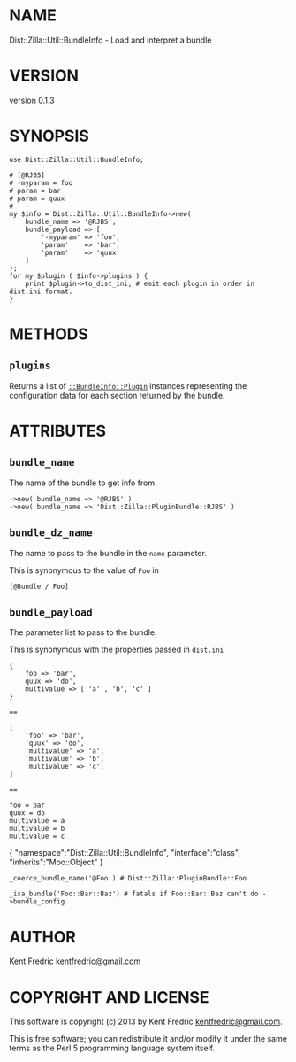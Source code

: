 # NAME

Dist::Zilla::Util::BundleInfo - Load and interpret a bundle

# VERSION

version 0.1.3

# SYNOPSIS

    use Dist::Zilla::Util::BundleInfo;

    # [@RJBS]
    # -myparam = foo
    # param = bar
    # param = quux
    #
    my $info = Dist::Zilla::Util::BundleInfo->new(
        bundle_name => '@RJBS',
        bundle_payload => [
            '-myparam' => 'foo',
            'param'    => 'bar',
            'param'    => 'quux'
        ]
    );
    for my $plugin ( $info->plugins ) {
        print $plugin->to_dist_ini; # emit each plugin in order in dist.ini format.
    }

# METHODS

## `plugins`

Returns a list of [`::BundleInfo::Plugin`](http://search.cpan.org/perldoc?Dist::Zilla::Util::BundleInfo::Plugin) instances
representing the configuration data for each section returned by the bundle.

# ATTRIBUTES

## `bundle_name`

The name of the bundle to get info from

    ->new( bundle_name => '@RJBS' )
    ->new( bundle_name => 'Dist::Zilla::PluginBundle::RJBS' )

## `bundle_dz_name`

The name to pass to the bundle in the `name` parameter.

This is synonymous to the value of `Foo` in

    [@Bundle / Foo]

## `bundle_payload`

The parameter list to pass to the bundle.

This is synonymous with the properties passed in `dist.ini`

    {
        foo => 'bar',
        quux => 'do',
        multivalue => [ 'a' , 'b', 'c' ]
    }

`==`

    [
        'foo' => 'bar',
        'quux' => 'do',
        'multivalue' => 'a',
        'multivalue' => 'b',
        'multivalue' => 'c',
    ]

`==`

    foo = bar
    quux = do
    multivalue = a
    multivalue = b
    multivalue = c

{
    "namespace":"Dist::Zilla::Util::BundleInfo",
    "interface":"class",
    "inherits":"Moo::Object"
}



    _coerce_bundle_name('@Foo') # Dist::Zilla::PluginBundle::Foo

    _isa_bundle('Foo::Bar::Baz') # fatals if Foo::Bar::Baz can't do ->bundle_config

# AUTHOR

Kent Fredric <kentfredric@gmail.com>

# COPYRIGHT AND LICENSE

This software is copyright (c) 2013 by Kent Fredric <kentfredric@gmail.com>.

This is free software; you can redistribute it and/or modify it under
the same terms as the Perl 5 programming language system itself.
